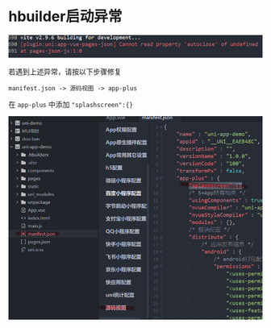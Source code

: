 # hbuilder启动异常

![](md-img/2022-06-14-08-41-33.png)

若遇到上述异常，请按以下步骤修复

`manifest.json -> 源码视图 -> app-plus`

在 `app-plus` 中添加 `"splashscreen":{}`

![](md-img/2022-06-14-08-45-28.png)